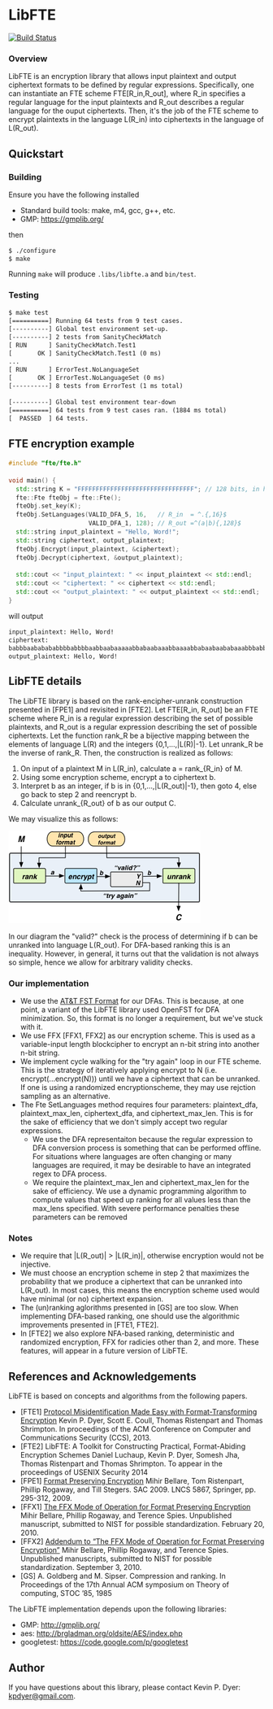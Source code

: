 LibFTE
======

[![Build Status](https://travis-ci.org/uProxy/libfte.svg?branch=master)](https://travis-ci.org/uProxy/libfte)

### Overview

LibFTE is an encryption library that allows input plaintext and output ciphertext formats to be defined by regular expressions.
Specifically, one can instantiate an FTE scheme FTE[R_in,R_out], where R_in specifies a regular language for the input plaintexts and R_out describes a regular language for the ouput ciphertexts.
Then, it's the job of the FTE scheme to encrypt plaintexts in the language L(R_in) into ciphertexts in the language of L(R_out).

Quickstart
----------

### Building

Ensure you have the following installed

* Standard build tools: make, m4, gcc, g++, etc.
* GMP: https://gmplib.org/

then

```shell
$ ./configure
$ make
```

Running ```make``` will produce ```.libs/libfte.a``` and ```bin/test```.

### Testing

```shell
$ make test
[==========] Running 64 tests from 9 test cases.
[----------] Global test environment set-up.
[----------] 2 tests from SanityCheckMatch
[ RUN      ] SanityCheckMatch.Test1
[       OK ] SanityCheckMatch.Test1 (0 ms)
...
[ RUN      ] ErrorTest.NoLanguageSet
[       OK ] ErrorTest.NoLanguageSet (0 ms)
[----------] 8 tests from ErrorTest (1 ms total)

[----------] Global test environment tear-down
[==========] 64 tests from 9 test cases ran. (1884 ms total)
[  PASSED  ] 64 tests.
```

FTE encryption example
----------------------

```c++
#include "fte/fte.h"

void main() {
  std::string K = "FFFFFFFFFFFFFFFFFFFFFFFFFFFFFFFF"; // 128 bits, in hex
  fte::Fte fteObj = fte::Fte();
  fteObj.set_key(K);
  fteObj.SetLanguages(VALID_DFA_5, 16,   // R_in  = ^.{,16}$
                      VALID_DFA_1, 128); // R_out =^(a|b){,128}$
  std::string input_plaintext = "Hello, Word!";
  std::string ciphertext, output_plaintext;
  fteObj.Encrypt(input_plaintext, &ciphertext);
  fteObj.Decrypt(ciphertext, &output_plaintext);

  std::cout << "input_plaintext: " << input_plaintext << std::endl;
  std::cout << "ciphertext: " << ciphertext << std::endl;
  std::cout << "output_plaintext: " << output_plaintext << std::endl;
}
```

will output

```shell
input_plaintext: Hello, Word!
ciphertext: babbbaababababbbbabbbbaabbaabaaaaabbabaabaaabbaaaabbabaabaababaaabbbabbbaabababaaabbaabababbbbbbaabbbaaaaaaabbbbbabaabbbaaaabab
output_plaintext: Hello, Word!
```

LibFTE details
--------------

The LibFTE library is based on the rank-encipher-unrank construction presented in [FPE1] and revisited in [FTE2].
Let FTE[R_in, R_out] be an FTE scheme where R_in is a regular expression describing the set of possible plaintexts, and R_out is a regular expression describing the set of possible ciphertexts.
Let the function rank_R be a bijective mapping between the elements of language L(R) and the integers {0,1,...,|L(R)|-1}.
Let unrank_R be the inverse of rank_R.
Then, the construction is realized as follows:

1. On input of a plaintext M in L(R_in), calculate a = rank_{R_in} of M.
2. Using some encryption scheme, encrypt a to ciphertext b.
3. Interpret b as an integer, if b is in {0,1,...,|L(R_out)|-1}, then goto 4, else go back to step 2 and reencrypt b.
4. Calculate unrank_{R_out} of b as our output C.

We may visualize this as follows:

![LibFTE rank-encipher-urank construction](images/fte-workflow.png "The rank-encipher-unrank approach to Format-Transforming Encryption.")

In our diagram the "valid?" check is the process of determining if b can be unranked into language L(R_out).
For DFA-based ranking this is an inequality.
However, in general, it turns out that the validation is not always so simple, hence we allow for arbitrary validity checks.

### Our implementation

* We use the [AT&T FST Format](http://www2.research.att.com/~fsmtools/fsm/man4/fsm.5.html) for our DFAs. This is because, at one point, a variant of the LibFTE library used OpenFST for DFA minimization. So, this format is no longer a requirement, but we've stuck with it.
* We use FFX [FFX1, FFX2] as our encryption scheme. This is used as a variable-input length blockcipher to encrypt an n-bit string into another n-bit string.
* We implement cycle walking for the "try again" loop in our FTE scheme. This is the strategy of iteratively applying encrypt to N (i.e. encrypt(...encrypt(N))) until we have a ciphertext that can be unranked. If one is using a randomized encryptionscheme, they may use rejction sampling as an alternative.
* The Fte SetLanguages method requires four parameters: plaintext_dfa, plaintext_max_len, ciphertext_dfa, and ciphertext_max_len. This is for the sake of efficiency that we don't simply accept two regular expressions.
    * We use the DFA representaiton because the regular expression to DFA conversion process is something that can be performed offline. For situations where languages are often changing or many languages are required, it may be desirable to have an integrated regex to DFA process.
    * We require the plaintext_max_len and ciphertext_max_len for the sake of efficiency. We use a dynamic programming algorithm to compute values that speed up ranking for all values less than the max_lens specified. With severe performance penalties these parameters can be removed

### Notes

* We require that |L(R_out)| > |L(R_in)|, otherwise encryption would not be injective.
* We must choose an encryption scheme in step 2 that maximizes the probability that we produce a ciphertext that can be unranked into L(R_out). In most cases, this means the encryption scheme used would have minimal (or no) ciphertext expansion.
* The (un)ranking aglorithms presented in [GS] are too slow. When implementing DFA-based ranking, one should use the algorithmic improvements presented in [FTE1, FTE2].
* In [FTE2] we also explore NFA-based ranking, deterministic and randomized encryption, FFX for radicies other than 2, and more. These features, will appear in a future version of LibFTE.

References and Acknowledgements
-------------------------------

LibFTE is based on concepts and algorithms from the following papers.

* [FTE1] [Protocol Misidentification Made Easy with Format-Transforming Encryption](http://eprint.iacr.org/2012/494.pdf)
Kevin P. Dyer, Scott E. Coull, Thomas Ristenpart and Thomas Shrimpton.
In proceedings of the ACM Conference on Computer and Communications Security (CCS), 2013. 
* [FTE2] LibFTE: A Toolkit for Constructing Practical, Format-Abiding Encryption Schemes
Daniel Luchaup, Kevin P. Dyer, Somesh Jha, Thomas Ristenpart and Thomas Shrimpton.
To appear in the proceedings of USENIX Security 2014
* [FPE1] [Format Preserving Encryption](http://eprint.iacr.org/2009/251.pdf)
Mihir Bellare, Tom Ristenpart, Phillip Rogaway, and Till Stegers. SAC 2009. LNCS 5867, Springer, pp. 295-312, 2009.
* [FFX1] [The FFX Mode of Operation for Format Preserving Encryption](http://csrc.nist.gov/groups/ST/toolkit/BCM/documents/proposedmodes/ffx/ffx-spec.pdf)
Mihir Bellare, Phillip Rogaway, and Terence Spies. Unpublished manuscript, submitted to NIST for possible standardization. February 20, 2010.
* [FFX2] [Addendum to “The FFX Mode of Operation for Format Preserving Encryption”](http://csrc.nist.gov/groups/ST/toolkit/BCM/documents/proposedmodes/ffx/ffx-spec2.pdf)
Mihir Bellare, Phillip Rogaway, and Terence Spies. Unpublished manuscripts, submitted to NIST for possible standardization. September 3, 2010.
* [GS] A. Goldberg and M. Sipser. Compression and ranking. In Proceedings of the 17th Annual ACM symposium on Theory of computing, STOC ’85, 1985

The LibFTE implementation depends upon the following libraries:

* GMP: http://gmplib.org/
* aes: http://brgladman.org/oldsite/AES/index.php
* googletest: https://code.google.com/p/googletest

Author
------

If you have questions about this library, please contact Kevin P. Dyer: kpdyer@gmail.com.

